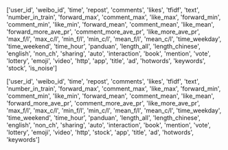 ['user_id', 'weibo_id', 'time', 'repost', 'comments', 'likes', 'tfidf',
       'text', 'number_in_train', 'forward_max', 'comment_max', 'like_max',
       'forward_min', 'comment_min', 'like_min', 'forward_mean',
       'comment_mean', 'like_mean', 'forward_more_ave_pr',
       'comment_more_ave_pr', 'like_more_ave_pr', 'max_f/l', 'max_c/l',
       'min_f/l', 'min_c/l', 'mean_f/l', 'mean_c/l', 'time_weekday',
       'time_weekend', 'time_hour', 'panduan', 'length_all', 'length_chinese',
       'english', 'non_ch', 'sharing', 'auto', 'interaction', 'book',
       'mention', 'vote', 'lottery', 'emoji', 'video', 'http', 'app', 'title',
       'ad', 'hotwords', 'keywords', 'stock', 'is_noise']

['user_id', 'weibo_id', 'time', 'repost', 'comments', 'likes', 'tfidf',
       'text', 'number_in_train', 'forward_max', 'comment_max', 'like_max',
       'forward_min', 'comment_min', 'like_min', 'forward_mean',
       'comment_mean', 'like_mean', 'forward_more_ave_pr',
       'comment_more_ave_pr', 'like_more_ave_pr', 'max_f/l', 'max_c/l',
       'min_f/l', 'min_c/l', 'mean_f/l', 'mean_c/l', 'time_weekday',
       'time_weekend', 'time_hour', 'panduan', 'length_all', 'length_chinese',
       'english', 'non_ch', 'sharing', 'auto', 'interaction', 'book',
       'mention', 'vote', 'lottery', 'emoji', 'video', 'http', 'stock', 'app',
       'title', 'ad', 'hotwords', 'keywords']